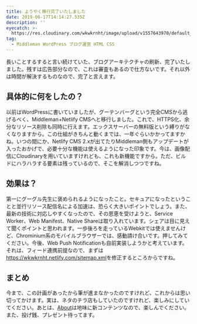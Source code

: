```yaml
---
title: ようやく移行完了いたしました
date: 2019-06-17T14:14:27.535Z
description: ''
eyecatch: >-
  https://res.cloudinary.com/wkwkrnht/image/upload/v1557643970/default_lpkcun.jpg
tag:
  - Middleman WordPress ブログ運営 HTML CSS
---
```

長いことするすると言い続けていた、ブログアーキテクチャの刷新、完了いたしました。残すは広告部分なので、これは審査もあるので仕方ないです。それ以外は時間が解決するものなので、完了と言えます。

## 具体的に何をしたの？

以前はWordPressに書いていましたが、グーテンバーグという完全CMSから逃げるべく、Middleman+Netlify CMSへと移行しました。これで、HTTPS化、余分なリソース削除も同時に行えます。エックスサーバーの無料版という縛りがなくなりますから。この仕組がきちんと動くまでは、一年ぐらいかかってますかね。いつの間にか、Netlify CMS 2.xが出てたりMiddleman側もアップデートが入ったおかげで、必要十分な機能は使えるようになった印象です。今は、画像配信にCloudinaryを用いていますけれども、これも新機能ですから。ただ、ビルドにハラハラする要素は残っているので、そこを解消しつつですね。

## 効果は？

第一にグーグル先生に褒められるようになったこと。セキュアになったということと並行リソース配信名による加速は、恐らく大きいポイントでしょう。また、最新の技術に対応しやすくなったので、その恩恵を受けようと、Service Worker、Web Manifest、Native Shareは取り入れています。シェアは目に見えて聞くポイントと思われます。一歩後ろを走っているWebkitでは使えませんけど、Chrominium系のモバイルブラウザーでは、感動請け合いです。押してみてください。今後、Web Push Notificationも自前実装しようかと考えています。それは、フィード連携前提なので、まずは<https://wkwkrnht.netlify.com/sitemap.xml>を修正するところからですね。

## まとめ

今まで、この計画があったから筆が進まなかったのですけれど、これからは思い切ってかけます。実は、ネタのチラ店もしていたのですけれど、楽しみにしていてください。あとは、[About](https://wkwkrnht.netlify.com/about)は地味に新コンテンツなので、楽しんでください。また、投げ銭、プレゼント待ってます。
